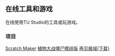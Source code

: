 ## 在线工具和游戏

在线使用TU Studio的工具或玩游戏。

### 项目

[Scratch Maker](/scrmakerweb.html)
[植物大战僵尸模组版](/plantvszonmod.html)
[再见极域(下载)](/byebyemythware.exe)
